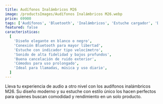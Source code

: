 ```yaml
---
title: Audífonos Inalámbricos M26
image: /productsImages/Audífonos Inalámbricos M26.webp
price: 69900
tags: ['Audífonos', 'Bluetooth', 'Inalámbricos', 'Estuche cargador', 'Diseño moderno', 'Alta fidelidad', 'Compactos']
featured: false
caracteristicas:
  [
    'Diseño elegante en blanco o negro',
    'Conexión Bluetooth para mayor libertad',
    'Estuche con indicador tipo velocímetro',
    'Sonido de alta fidelidad y bajos profundos',
    'Buena cancelación de ruido exterior',
    'Cómodos para uso prolongado',
    'Ideal para llamadas, música y uso diario',
  ]
---
```


Lleva tu experiencia de audio a otro nivel con los audífonos inalámbricos M26. Su diseño moderno y su estuche con estilo único los hacen perfectos para quienes buscan comodidad y rendimiento en un solo producto.
